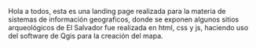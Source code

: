 Hola a todos, esta es una landing page realizada para la materia de sistemas de información geograficos, donde se exponen algunos sitios arqueológicos de El Salvador
fue realizada en html, css y js, haciendo uso del software de Qgis para la creación del mapa.
